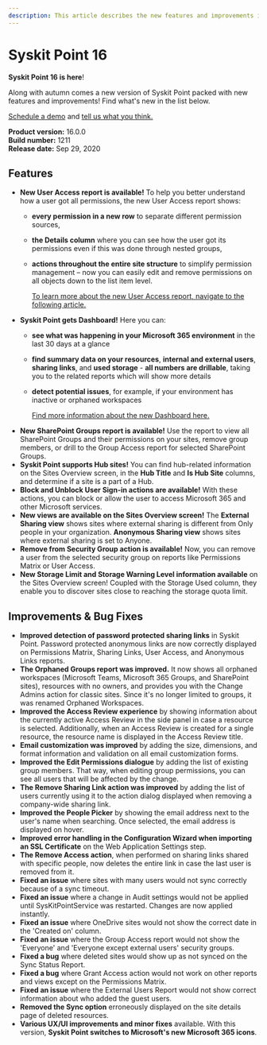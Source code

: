 ```yaml
---
description: This article describes the new features and improvements in Syskit Point version 16.
---
```


# Syskit Point 16

**Syskit Point 16 is here**!

Along with autumn comes a new version of Syskit Point packed with new features and improvements! Find what's new in the list below.

[Schedule a demo](https://www.syskit.com/products/point/request-a-demo/) and [tell us what you think.](https://www.syskit.com/company/contact-us/)

**Product version:** 16.0.0  
**Build number:** 1211  
**Release date:** Sep 29, 2020

## Features

* **New User Access report is available!** To help you better understand how a user got all permissions, the new User Access report shows:
  * **every permission in a new row** to separate different permission sources, 
  * **the Details column** where you can see how the user got its permissions even if this was done through nested groups, 
  * **actions throughout the entire site structure** to simplify permission management – now you can easily edit and remove permissions on all objects down to the list item level.

    [To learn more about the new User Access report, navigate to the following article.](../access-management/check-access-for-specific-user.md)
* **Syskit Point gets Dashboard!** Here you can:
  * **see what was happening in your Microsoft 365 environment** in the last 30 days at a glance  
  * **find summary data on your resources**, **internal and external users**, **sharing links**, and **used storage** - **all numbers are drillable**, taking you to the related reports which will show more details 
  * **detect potential issues**, for example, if your environment has inactive or orphaned workspaces
  
    [Find more information about the new Dashboard here.](../microsoft365-inventory/explore-your-microsoft-365-dashboard.md)
* **New SharePoint Groups report is available!** Use the report to view all SharePoint Groups and their permissions on your sites, remove group members, or drill to the Group Access report for selected SharePoint Groups.
* **Syskit Point supports Hub sites!** You can find hub-related information on the Sites Overview screen, in the **Hub Title** and **Is Hub Site** columns, and determine if a site is a part of a Hub.
* **Block and Unblock User Sign-in actions are available!** With these actions, you can block or allow the user to access Microsoft 365 and other Microsoft services.
* **New views are available on the Sites Overview screen!** The **External Sharing view** shows sites where external sharing is different from Only people in your organization. **Anonymous Sharing view** shows sites where external sharing is set to Anyone.
* **Remove from Security Group action is available!** Now, you can remove a user from the selected security group on reports like Permissions Matrix or User Access.
* **New Storage Limit and Storage Warning Level information available** on the Sites Overview screen! Coupled with the Storage Used column, they enable you to discover sites close to reaching the storage quota limit.

## Improvements & Bug Fixes

* **Improved detection of password protected sharing links** in Syskit Point. Password protected anonymous links are now correctly displayed on Permissions Matrix, Sharing Links, User Access, and Anonymous Links reports.
* **The Orphaned Groups report was improved.** It now shows all orphaned workspaces \(Microsoft Teams, Microsoft 365 Groups, and SharePoint sites\), resources with no owners, and provides you with the Change Admins action for classic sites. Since it's no longer limited to groups, it was renamed Orphaned Workspaces.
* **Improved the Access Review experience** by showing information about the currently active Access Review in the side panel in case a resource is selected. Additionally, when an Access Review is created for a single resource, the resource name is displayed in the Access Review title.
* **Email customization was improved** by adding the size, dimensions, and format information and validation on all email customization forms.
* **Improved the Edit Permissions dialogue** by adding the list of existing group members. That way, when editing group permissions, you can see all users that will be affected by the change.
* **The Remove Sharing Link action was improved** by adding the list of users currently using it to the action dialog displayed when removing a company-wide sharing link.
* **Improved the People Picker** by showing the email address next to the user's name when searching. Once selected, the email address is displayed on hover.
* **Improved error handling in the Configuration Wizard when importing an SSL Certificate** on the Web Application Settings step.
* **The Remove Access action**, when performed on sharing links shared with specific people, now deletes the entire link in case the last user is removed from it.
* **Fixed an issue** where sites with many users would not sync correctly because of a sync timeout.
* **Fixed an issue** where a change in Audit settings would not be applied until SysKitPointService was restarted. Changes are now applied instantly.
* **Fixed an issue** where OneDrive sites would not show the correct date in the 'Created on' column.
* **Fixed an issue** where the Group Access report would not show the 'Everyone' and 'Everyone except external users' security groups.
* **Fixed a bug** where deleted sites would show up as not synced on the Sync Status Report.
* **Fixed a bug** where Grant Access action would not work on other reports and views except on the Permissions Matrix.
* **Fixed an issue** where the External Users Report would not show correct information about who added the guest users.
* **Removed the Sync option** erroneously displayed on the site details page of deleted resources.
* **Various UX/UI improvements and minor fixes** available. With this version, **Syskit Point switches to Microsoft's new Microsoft 365 icons**.

